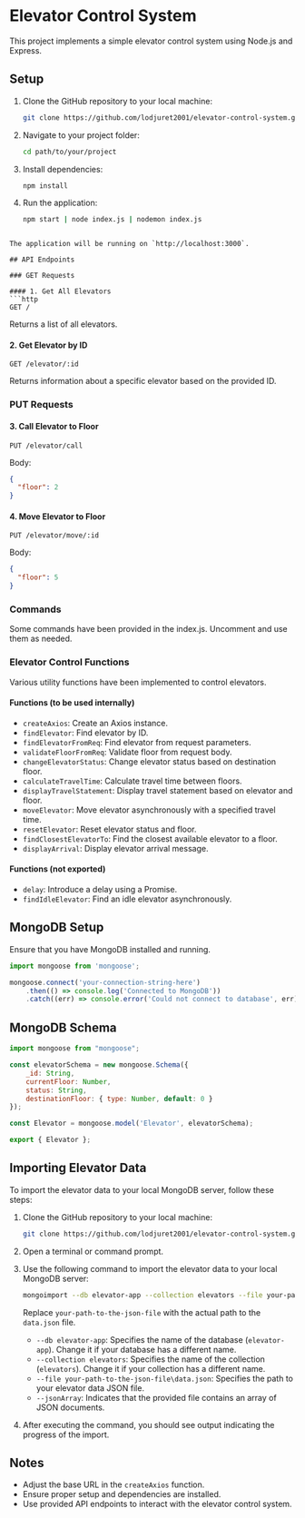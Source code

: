 # Elevator Control System

This project implements a simple elevator control system using Node.js and Express.

## Setup

1. Clone the GitHub repository to your local machine:

   ```bash
   git clone https://github.com/lodjuret2001/elevator-control-system.git
   ```

2. Navigate to your project folder:
   ```bash
   cd path/to/your/project
   ```

3. Install dependencies:
   ```bash
   npm install
   ```

4. Run the application:
   ```bash
   npm start | node index.js | nodemon index.js
   ```
```

The application will be running on `http://localhost:3000`.

## API Endpoints

### GET Requests

#### 1. Get All Elevators
```http
GET /
```
Returns a list of all elevators.

#### 2. Get Elevator by ID
```http
GET /elevator/:id
```
Returns information about a specific elevator based on the provided ID.

### PUT Requests

#### 3. Call Elevator to Floor
```http
PUT /elevator/call
```

Body:
```json
{
  "floor": 2
}
```

#### 4. Move Elevator to Floor
```http
PUT /elevator/move/:id
```

Body:
```json
{
  "floor": 5
}
```

### Commands

Some commands have been provided in the index.js. Uncomment and use them as needed.

### Elevator Control Functions

Various utility functions have been implemented to control elevators.

#### Functions (to be used internally)

- `createAxios`: Create an Axios instance.
- `findElevator`: Find elevator by ID.
- `findElevatorFromReq`: Find elevator from request parameters.
- `validateFloorFromReq`: Validate floor from request body.
- `changeElevatorStatus`: Change elevator status based on destination floor.
- `calculateTravelTime`: Calculate travel time between floors.
- `displayTravelStatement`: Display travel statement based on elevator and floor.
- `moveElevator`: Move elevator asynchronously with a specified travel time.
- `resetElevator`: Reset elevator status and floor.
- `findClosestElevatorTo`: Find the closest available elevator to a floor.
- `displayArrival`: Display elevator arrival message.

#### Functions (not exported)

- `delay`: Introduce a delay using a Promise.
- `findIdleElevator`: Find an idle elevator asynchronously.

## MongoDB Setup

Ensure that you have MongoDB installed and running.

```javascript
import mongoose from 'mongoose';

mongoose.connect('your-connection-string-here')
    .then(() => console.log('Connected to MongoDB'))
    .catch((err) => console.error('Could not connect to database', err));
```

## MongoDB Schema

```javascript
import mongoose from "mongoose";

const elevatorSchema = new mongoose.Schema({
    _id: String,
    currentFloor: Number,
    status: String,
    destinationFloor: { type: Number, default: 0 }
});

const Elevator = mongoose.model('Elevator', elevatorSchema);

export { Elevator };
```

## Importing Elevator Data

To import the elevator data to your local MongoDB server, follow these steps:

1. Clone the GitHub repository to your local machine:

   ```bash
   git clone https://github.com/lodjuret2001/elevator-control-system.git
   ```

2. Open a terminal or command prompt.

3. Use the following command to import the elevator data to your local MongoDB server:

   ```bash
   mongoimport --db elevator-app --collection elevators --file your-path-to-the-json-file\data.json --jsonArray
   ```

   Replace `your-path-to-the-json-file` with the actual path to the `data.json` file.

   - `--db elevator-app`: Specifies the name of the database (`elevator-app`). Change it if your database has a different name.
   - `--collection elevators`: Specifies the name of the collection (`elevators`). Change it if your collection has a different name.
   - `--file your-path-to-the-json-file\data.json`: Specifies the path to your elevator data JSON file.
   - `--jsonArray`: Indicates that the provided file contains an array of JSON documents.

4. After executing the command, you should see output indicating the progress of the import.

## Notes

- Adjust the base URL in the `createAxios` function.
- Ensure proper setup and dependencies are installed.
- Use provided API endpoints to interact with the elevator control system.
```



